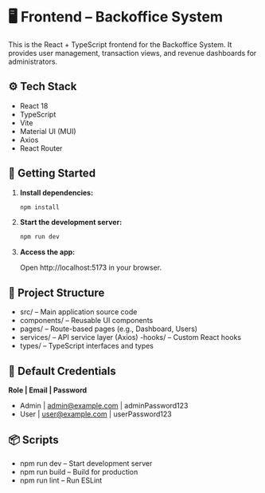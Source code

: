 # 🖥️ Frontend – Backoffice System

This is the React + TypeScript frontend for the Backoffice System. It provides user management, transaction views, and revenue dashboards for administrators.

## ⚙️ Tech Stack

- React 18
- TypeScript
- Vite
- Material UI (MUI)
- Axios
- React Router

## 🚀 Getting Started

1. **Install dependencies:**

   ```bash
   npm install
2. **Start the development server:**

    ```bash
    npm run dev

3. **Access the app:**

    Open http://localhost:5173 in your browser.

## 📁 Project Structure

- src/ – Main application source code
- components/ – Reusable UI components
- pages/ – Route-based pages (e.g., Dashboard, Users)
- services/ – API service layer (Axios)
-hooks/ – Custom React hooks
- types/ – TypeScript interfaces and types

## 🔐 Default Credentials

 **Role | Email | Password**
- Admin | admin@example.com | adminPassword123
- User | user@example.com | userPassword123

## 📦 Scripts

- npm run dev – Start development server
- npm run build – Build for production
- npm run lint – Run ESLint
